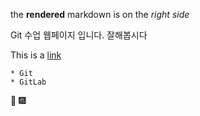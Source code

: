 the **rendered** markdown is on the *right side*

Git 수업 웹페이지 입니다.
잘해봅시다

This is a [link](https://github.com)

    * Git
    * GitLab

:tada: :fireworks: